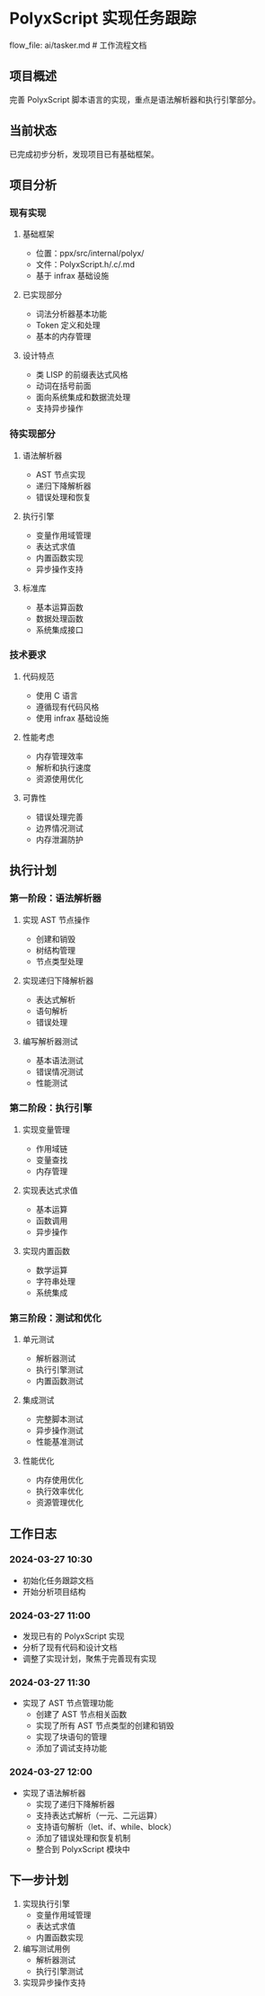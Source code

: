 # PolyxScript 实现任务跟踪

flow_file: ai/tasker.md # 工作流程文档

## 项目概述
完善 PolyxScript 脚本语言的实现，重点是语法解析器和执行引擎部分。

## 当前状态
已完成初步分析，发现项目已有基础框架。

## 项目分析

### 现有实现
1. 基础框架
   - 位置：ppx/src/internal/polyx/
   - 文件：PolyxScript.h/.c/.md
   - 基于 infrax 基础设施

2. 已实现部分
   - 词法分析器基本功能
   - Token 定义和处理
   - 基本的内存管理

3. 设计特点
   - 类 LISP 的前缀表达式风格
   - 动词在括号前面
   - 面向系统集成和数据流处理
   - 支持异步操作

### 待实现部分
1. 语法解析器
   - AST 节点实现
   - 递归下降解析器
   - 错误处理和恢复

2. 执行引擎
   - 变量作用域管理
   - 表达式求值
   - 内置函数实现
   - 异步操作支持

3. 标准库
   - 基本运算函数
   - 数据处理函数
   - 系统集成接口

### 技术要求
1. 代码规范
   - 使用 C 语言
   - 遵循现有代码风格
   - 使用 infrax 基础设施

2. 性能考虑
   - 内存管理效率
   - 解析和执行速度
   - 资源使用优化

3. 可靠性
   - 错误处理完善
   - 边界情况测试
   - 内存泄漏防护

## 执行计划

### 第一阶段：语法解析器
1. 实现 AST 节点操作
   - 创建和销毁
   - 树结构管理
   - 节点类型处理

2. 实现递归下降解析器
   - 表达式解析
   - 语句解析
   - 错误处理

3. 编写解析器测试
   - 基本语法测试
   - 错误情况测试
   - 性能测试

### 第二阶段：执行引擎
1. 实现变量管理
   - 作用域链
   - 变量查找
   - 内存管理

2. 实现表达式求值
   - 基本运算
   - 函数调用
   - 异步操作

3. 实现内置函数
   - 数学运算
   - 字符串处理
   - 系统集成

### 第三阶段：测试和优化
1. 单元测试
   - 解析器测试
   - 执行引擎测试
   - 内置函数测试

2. 集成测试
   - 完整脚本测试
   - 异步操作测试
   - 性能基准测试

3. 性能优化
   - 内存使用优化
   - 执行效率优化
   - 资源管理优化

## 工作日志

### 2024-03-27 10:30
- 初始化任务跟踪文档
- 开始分析项目结构

### 2024-03-27 11:00
- 发现已有的 PolyxScript 实现
- 分析了现有代码和设计文档
- 调整了实现计划，聚焦于完善现有实现

### 2024-03-27 11:30
- 实现了 AST 节点管理功能
  - 创建了 AST 节点相关函数
  - 实现了所有 AST 节点类型的创建和销毁
  - 实现了块语句的管理
  - 添加了调试支持功能

### 2024-03-27 12:00
- 实现了语法解析器
  - 实现了递归下降解析器
  - 支持表达式解析（一元、二元运算）
  - 支持语句解析（let、if、while、block）
  - 添加了错误处理和恢复机制
  - 整合到 PolyxScript 模块中

## 下一步计划
1. 实现执行引擎
   - 变量作用域管理
   - 表达式求值
   - 内置函数实现
2. 编写测试用例
   - 解析器测试
   - 执行引擎测试
3. 实现异步操作支持 